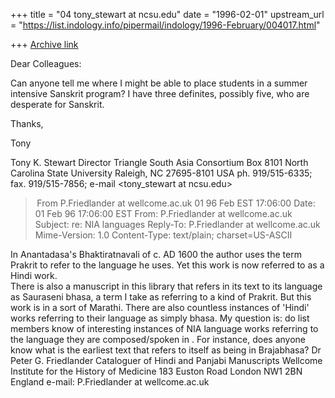 +++
title = "04 tony_stewart at ncsu.edu"
date = "1996-02-01"
upstream_url = "https://list.indology.info/pipermail/indology/1996-February/004017.html"

+++
[Archive link](https://list.indology.info/pipermail/indology/1996-February/004017.html)

Dear Colleagues:

Can anyone tell me where I might be able to place students in a summer
intensive Sanskrit program?  I have three definites, possibly five, who are
desperate for Sanskrit.

Thanks,

Tony


Tony K. Stewart
Director
Triangle South Asia Consortium
Box 8101
North Carolina State University
Raleigh, NC 27695-8101 USA
ph. 919/515-6335; fax. 919/515-7856; e-mail <tony_stewart at ncsu.edu>




> From P.Friedlander at wellcome.ac.uk 01 96 Feb EST 17:06:00
Date: 01 Feb 96 17:06:00 EST
From: P.Friedlander at wellcome.ac.uk
Subject: re: NIA languages
Reply-To: P.Friedlander at wellcome.ac.uk
Mime-Version: 1.0
Content-Type: text/plain; charset=US-ASCII

In Anantadasa's Bhaktiratnavali of c. AD 1600 the author uses the term 
Prakrit to refer to the language he uses. Yet this work is now referred to 
as a Hindi work.  
There is also a manuscript in this library that refers in its text to its 
language as Sauraseni bhasa, a term I take as referring to a kind of 
Prakrit. But this work is in a sort of Marathi.
There are also countless instances of 'Hindi' works referring to their 
language as simply bhasa.
My question is: do list members know of interesting instances of NIA 
language works referring to the language they are composed/spoken in . 
For instance, does anyone know what is the earliest text that refers to 
itself as being in Brajabhasa?
Dr Peter G. Friedlander
Cataloguer of Hindi and Panjabi Manuscripts
Wellcome Institute for the History of Medicine
183 Euston Road
London NW1 2BN
England
e-mail: P.Friedlander at wellcome.ac.uk




